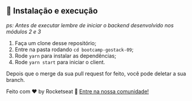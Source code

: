 

## 🚀 Instalação e execução

_ps: Antes de executar lembre de iniciar o backend desenvolvido nos módulos 2 e 3_

1. Faça um clone desse repositório;
2. Entre na pasta rodando `cd bootcamp-gostack-09`;
3. Rode `yarn` para instalar as dependências;
4. Rode `yarn start` para iniciar o client.


Depois que o merge da sua pull request for feito, você pode deletar a sua branch.


Feito com ♥ by Rocketseat :wave: [Entre na nossa comunidade!](https://discordapp.com/invite/gCRAFhc)
